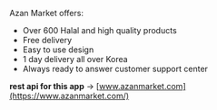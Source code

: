 Azan Market offers:

- Over 600 Halal and high quality products
- Free delivery
- Easy to use design
- 1 day delivery all over Korea
- Always ready to answer customer support center

**rest api for this app** -> [www.azanmarket.com](https://www.azanmarket.com/)
